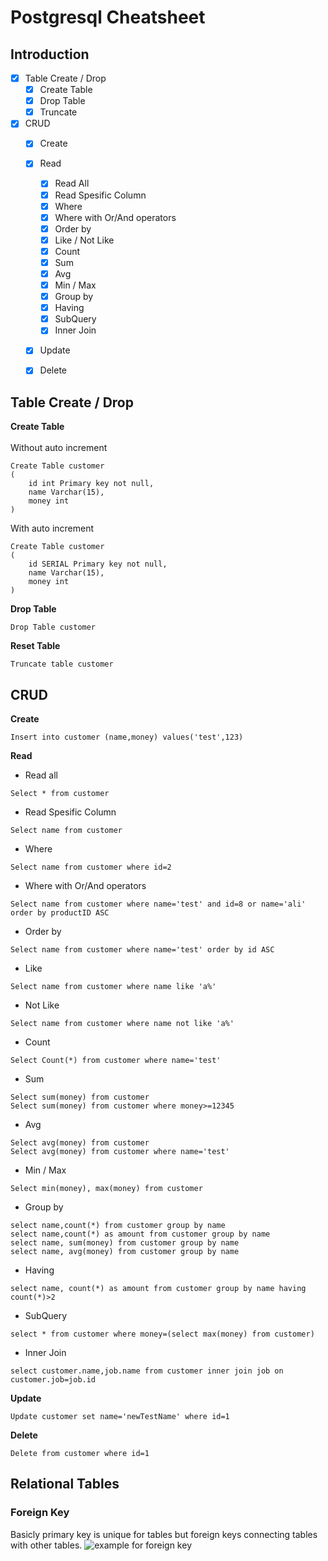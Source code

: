 # Postgresql Cheatsheet
## Introduction
- [X] Table Create / Drop
  * [X] Create Table
  * [X] Drop Table
  * [X] Truncate
- [X] CRUD
  * [X] Create
  * [X] Read
    * [X] Read All
    * [X] Read Spesific Column
    * [X] Where
    * [X] Where with Or/And operators
    * [X] Order by
    * [X] Like / Not Like
    * [X] Count
    * [X] Sum
    * [X] Avg
    * [X] Min / Max
    * [X] Group by
    * [X] Having
    * [X] SubQuery
    * [X] Inner Join
  * [X] Update
  * [X] Delete


## Table Create / Drop
**Create Table** <br /><br />
Without auto increment
```
Create Table customer
(
	id int Primary key not null,
	name Varchar(15),
	money int
)
```
With auto increment
```
Create Table customer
(
	id SERIAL Primary key not null,
	name Varchar(15),
	money int
)
```

**Drop Table**
```
Drop Table customer
```

**Reset Table**
```
Truncate table customer
```

## CRUD
**Create**
```
Insert into customer (name,money) values('test',123)
```

**Read**
* Read all
```
Select * from customer
```
* Read Spesific Column
```
Select name from customer
```
* Where
```
Select name from customer where id=2
```
* Where with Or/And operators
```
Select name from customer where name='test' and id=8 or name='ali' order by productID ASC
```
* Order by
```
Select name from customer where name='test' order by id ASC
```
* Like
```
Select name from customer where name like 'a%'
```
* Not Like
```
Select name from customer where name not like 'a%'
```
* Count
```
Select Count(*) from customer where name='test'
```
* Sum
```
Select sum(money) from customer
Select sum(money) from customer where money>=12345
```
* Avg
```
Select avg(money) from customer
Select avg(money) from customer where name='test'
```
* Min / Max
```
Select min(money), max(money) from customer
```
* Group by
```
select name,count(*) from customer group by name
select name,count(*) as amount from customer group by name
select name, sum(money) from customer group by name
select name, avg(money) from customer group by name
```
* Having
```
select name, count(*) as amount from customer group by name having count(*)>2
```
* SubQuery
```
select * from customer where money=(select max(money) from customer)
```
* Inner Join
```
select customer.name,job.name from customer inner join job on customer.job=job.id
```

**Update**
```
Update customer set name='newTestName' where id=1
```

**Delete**
```
Delete from customer where id=1
```

## Relational Tables
### Foreign Key
Basicly primary key is unique for tables but foreign keys connecting tables with other tables.
![example for foreign key]([https://myoctocat.com/assets/images/base-octocat.svg](https://www.programiz.com/sites/tutorial2program/files/foreign-key.png)https://www.programiz.com/sites/tutorial2program/files/foreign-key.png)

